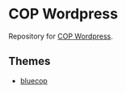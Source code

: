 # COP Wordpress

Repository for [COP Wordpress](http://cop-karate.olymp.in).

## Themes

- [bluecop](./bluecop)
